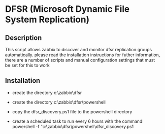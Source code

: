 # DFSR (Microsoft Dynamic File System Replication)
## Description
This script allows zabbix to discover and monitor dfsr replication groups automatically. please read the installation instructions 
for futher information, there are a number of scripts and manual configuration settings that must be set for this to work

## Installation
                                                              
* create the directory c:\zabbix\dfsr
                                                             
* create the directory c:\zabbix\dfsr\powershell               
* copy the dfsr_discovery.ps1 file to the powershell directory 
* create a scheduled task to run every 6 hours with the command
  powershell -f "c:\zabbix\dfsr\powershell\dfsr_discovery.ps1  


